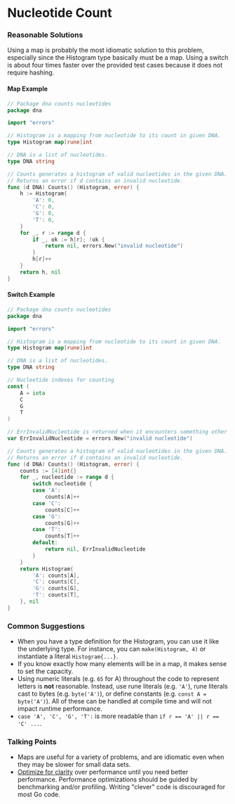 # Nucleotide Count

### Reasonable Solutions

Using a map is probably the most idiomatic solution to this problem, especially since the Histogram type basically must be a map.
Using a switch is about four times faster over the provided test cases because it does not require hashing.

#### Map Example
```Go
// Package dna counts nucleotides
package dna

import "errors"

// Histogram is a mapping from nucleotide to its count in given DNA.
type Histogram map[rune]int

// DNA is a list of nucleotides.
type DNA string

// Counts generates a histogram of valid nucleotides in the given DNA.
// Returns an error if d contains an invalid nucleotide.
func (d DNA) Counts() (Histogram, error) {
	h := Histogram{
		'A': 0,
		'C': 0,
		'G': 0,
		'T': 0,
	}
	for _, r := range d {
		if _, ok := h[r]; !ok {
			return nil, errors.New("invalid nucleotide")
		}
		h[r]++
	}
	return h, nil
}
```

#### Switch Example
```Go
// Package dna counts nucleotides
package dna

import "errors"

// Histogram is a mapping from nucleotide to its count in given DNA.
type Histogram map[rune]int

// DNA is a list of nucleotides.
type DNA string

// Nucleotide indexes for counting
const (
	A = iota
	C
	G
	T
)

// ErrInvalidNucleotide is returned when it encounters something other than A/C/G/T
var ErrInvalidNucleotide = errors.New("invalid nucleotide")

// Counts generates a histogram of valid nucleotides in the given DNA.
// Returns an error if d contains an invalid nucleotide.
func (d DNA) Counts() (Histogram, error) {
	counts := [4]int{}
	for _, nucleotide := range d {
		switch nucleotide {
		case 'A':
			counts[A]++
		case 'C':
			counts[C]++
		case 'G':
			counts[G]++
		case 'T':
			counts[T]++
		default:
			return nil, ErrInvalidNucleotide
		}
	}
	return Histogram{
		'A': counts[A],
		'C': counts[C],
		'G': counts[G],
		'T': counts[T],
	}, nil
}
```

### Common Suggestions
- When you have a type definition for the Histogram, you can use it like the underlying type. For instance, you can `make(Histogram, 4)` or instantiate a literal `Histogram{...}`.
- If you know exactly how many elements will be in a map, it makes sense to set the capacity.
- Using numeric literals (e.g. `65` for A) throughout the code to represent letters is **not** reasonable. Instead, use rune literals (e.g. `'A'`), rune literals cast to bytes (e.g. `byte('A')`), or define constants (e.g. `const A = byte('A')`). All of these can be handled at compile time and will not impact runtime performance.
- `case 'A', 'C', 'G', 'T':` is more readable than `if r == 'A' || r == 'C' ...`.

### Talking Points
- Maps are useful for a variety of problems, and are idiomatic even when they may be slower for small data sets.
- [Optimize for clarity](https://google.github.io/styleguide/go/guide#style-principles) over performance until you need better performance. Performance optimizations should be guided by benchmarking and/or profiling. Writing "clever" code is discouraged for most Go code.

